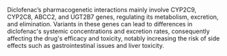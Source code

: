 Diclofenac’s pharmacogenetic interactions mainly involve CYP2C9, CYP2C8, ABCC2, and UGT2B7 genes, regulating its metabolism, excretion, and elimination. Variants in these genes can lead to differences in diclofenac's systemic concentrations and excretion rates, consequently affecting the drug's efficacy and toxicity, notably increasing the risk of side effects such as gastrointestinal issues and liver toxicity.